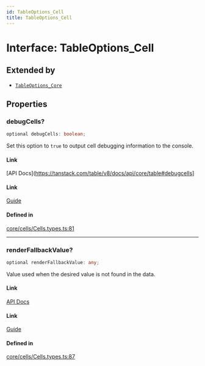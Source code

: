 ```yaml
---
id: TableOptions_Cell
title: TableOptions_Cell
---
```


# Interface: TableOptions\_Cell

## Extended by

- [`TableOptions_Core`](tableoptions_core.md)

## Properties

### debugCells?

```ts
optional debugCells: boolean;
```

Set this option to `true` to output cell debugging information to the console.

#### Link

[API Docs](https://tanstack.com/table/v8/docs/api/core/table#debugcells]

#### Link

[Guide](https://tanstack.com/table/v8/docs/guide/tables)

#### Defined in

[core/cells/Cells.types.ts:81](https://github.com/TanStack/table/blob/main/packages/table-core/src/core/cells/Cells.types.ts#L81)

***

### renderFallbackValue?

```ts
optional renderFallbackValue: any;
```

Value used when the desired value is not found in the data.

#### Link

[API Docs](https://tanstack.com/table/v8/docs/api/core/table#renderfallbackvalue)

#### Link

[Guide](https://tanstack.com/table/v8/docs/guide/tables)

#### Defined in

[core/cells/Cells.types.ts:87](https://github.com/TanStack/table/blob/main/packages/table-core/src/core/cells/Cells.types.ts#L87)
